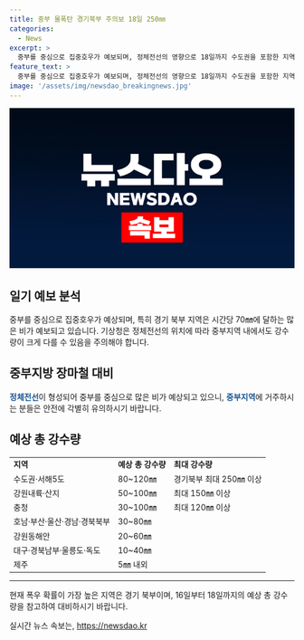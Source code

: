 ```yaml
---
title: 중부 물폭탄 경기북부 주의보 18일 250㎜
categories:
  - News
excerpt: >
  중부를 중심으로 집중호우가 예보되며, 정체전선의 영향으로 18일까지 수도권을 포함한 지역에 많은 비가 예상된다. 특히 경기 북부는 시간당 70㎜에 이르는 많은 비가 예상되고, 18일 밤에도 중규모 저기압의 영향으로 일부 지역에 강한 비가 예보된다. 기상청은 정체전선의 위치에 따라 강수량이 상이할 수 있으며, 수도권을 중심으로 예상 강수량은 80~120㎜로 경고를 발령했다.
feature_text: >
  중부를 중심으로 집중호우가 예보되며, 정체전선의 영향으로 18일까지 수도권을 포함한 지역에 많은 비가 예상된다. 특히 경기 북부는 시간당 70㎜에 이르는 많은 비가 예상되고, 18일 밤에도 중규모 저기압의 영향으로 일부 지역에 강한 비가 예보된다. 기상청은 정체전선의 위치에 따라 강수량이 상이할 수 있으며, 수도권을 중심으로 예상 강수량은 80~120㎜로 경고를 발령했다.
image: '/assets/img/newsdao_breakingnews.jpg'
---
```


<p><img src="/assets/img/newsdao_breakingnews.jpg" alt="implanttips 속보" /></p>

<h2 data-ke-size="size26">일기 예보 분석</h2>

<p data-ke-size="size16">중부를 중심으로 집중호우가 예상되며, 특히 경기 북부 지역은 시간당 70㎜에 달하는 많은 비가 예보되고 있습니다. 기상청은 정체전선의 위치에 따라 중부지역 내에서도 강수량이 크게 다를 수 있음을 주의해야 합니다.</p>

<h2 data-ke-size="size26">중부지방 장마철 대비</h2>

<p data-ke-size="size16"><b><span style="color: #1a5490;">정체전선</span></b>이 형성되어 중부를 중심으로 많은 비가 예상되고 있으니, <b><span style="color: #1a5490;">중부지역</span></b>에 거주하시는 분들은 안전에 각별히 유의하시기 바랍니다.</p>

<h2 data-ke-size="size26">예상 총 강수량</h2>

<table>
    <tbody>
        <tr>
            <td><b>지역</b></td>
            <td><b>예상 총 강수량</b></td>
            <td><b>최대 강수량</b></td>
        </tr>
        <tr>
            <td>수도권·서해5도</td>
            <td>80~120㎜</td>
            <td>경기북부 최대 250㎜ 이상</td>
        </tr>
        <tr>
            <td>강원내륙·산지</td>
            <td>50~100㎜</td>
            <td>최대 150㎜ 이상</td>
        </tr>
        <tr>
            <td>충청</td>
            <td>30~100㎜</td>
            <td>최대 120㎜ 이상</td>
        </tr>
        <tr>
            <td>호남·부산·울산·경남·경북북부</td>
            <td>30~80㎜</td>
            <td></td>
        </tr>
        <tr>
            <td>강원동해안</td>
            <td>20~60㎜</td>
            <td></td>
        </tr>
        <tr>
            <td>대구·경북남부·울릉도·독도</td>
            <td>10~40㎜</td>
            <td></td>
        </tr>
        <tr>
            <td>제주</td>
            <td>5㎜ 내외</td>
            <td></td>
        </tr>
    </tbody>
</table>

<hr>

<p data-ke-size="size16">현재 폭우 확률이 가장 높은 지역은 경기 북부이며, 16일부터 18일까지의 예상 총 강수량을 참고하여 대비하시기 바랍니다.</p>
실시간 뉴스 속보는, <a href="https://newsdao.kr" rel="dofollow">https://newsdao.kr</a>


